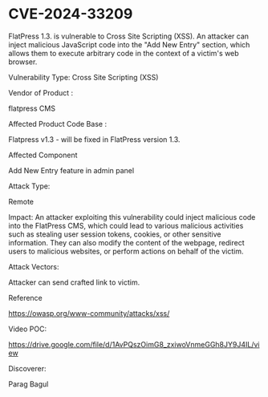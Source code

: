 # CVE-2024-33209
FlatPress 1.3. is vulnerable to Cross Site Scripting (XSS). An attacker can inject malicious JavaScript code into the "Add New Entry" section, which allows them to execute arbitrary code in the context of a victim's web browser.

Vulnerability Type:
Cross Site Scripting (XSS)

Vendor of Product :

flatpress CMS

Affected Product Code Base : 

Flatpress v1.3 - will be fixed in FlatPress version 1.3.

Affected Component

Add New Entry feature in admin panel

Attack Type:

Remote

Impact:
An attacker exploiting this vulnerability could inject malicious code into the FlatPress CMS, which could lead to various malicious activities such as stealing user session tokens, cookies, or other sensitive information. They can also modify the content of the webpage, redirect users to malicious websites, or perform actions on behalf of the victim.

Attack Vectors:

Attacker can send crafted link to victim.

Reference

https://owasp.org/www-community/attacks/xss/

Video POC:

https://drive.google.com/file/d/1AvPQszOimG8_zxiwoVnmeGGh8JY9J4IL/view

Discoverer:

Parag Bagul
